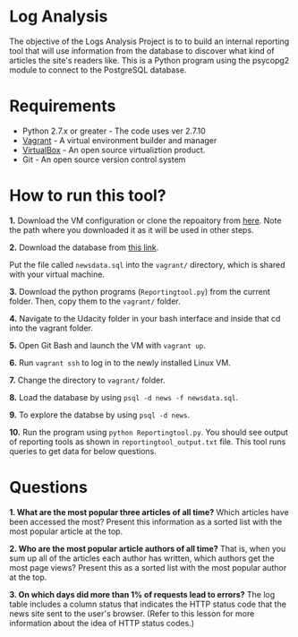 # Log Analysis 

The objective of the Logs Analysis Project is to to build an internal reporting tool that will use information from the database to discover what kind of articles the site's readers like. This is a Python program using the psycopg2 module to connect to the PostgreSQL database. 

# Requirements
- Python 2.7.x or greater - The code uses ver 2.7.10
- [Vagrant](https://www.vagrantup.com/) - A virtual environment builder and manager
- [VirtualBox](https://www.virtualbox.org/) - An open source virtualiztion product.
- Git - An open source version control system

# How to run this tool?

**1.** Download the VM configuration or clone the repoaitory from [here](https://github.com/udacity/fullstack-nanodegree-vm). Note the path where you downloaded it as it will be used in other steps.

**2.** Download the database from [this link](https://d17h27t6h515a5.cloudfront.net/topher/2016/August/57b5f748_newsdata/newsdata.zip).

Put the file called `newsdata.sql` into the `vagrant/` directory, which is shared with your virtual machine.

**3.** Download the python programs (`Reportingtool.py`) from the current folder. Then, copy them to the `vagrant/` folder.

**4.** Navigate to the Udacity folder in your bash interface and inside that cd into the vagrant folder.

**5.** Open Git Bash and launch the VM with `vagrant up`.

**6.** Run `vagrant ssh` to log in to the newly installed Linux VM.

**7.** Change the directory to `vagrant/` folder.

**8.** Load the database by using `psql -d news -f newsdata.sql`.

**9.** To explore the databse by using `psql -d news`.

**10.** Run the program using `python Reportingtool.py`. You should see output of reporting tools as shown in `reportingtool_output.txt` file. This tool runs queries to get data for below questions.

# Questions

**1. What are the most popular three articles of all time?** Which articles have been accessed the most? Present this information as a sorted list with the most popular article at the top.
    
**2. Who are the most popular article authors of all time?** That is, when you sum up all of the articles each author has written, which authors get the most page views? Present this as a sorted list with the most popular author at the top.

**3. On which days did more than 1% of requests lead to errors?** The log table includes a column status that indicates the HTTP status code that the news site sent to the user's browser. (Refer to this lesson for more information about the idea of HTTP status codes.)
